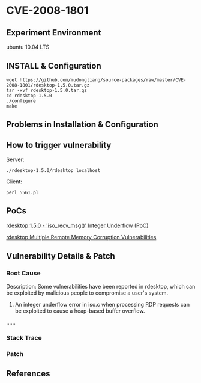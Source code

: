 # CVE-2008-1801

## Experiment Environment

ubuntu 10.04 LTS

## INSTALL & Configuration

```
wget https://github.com/mudongliang/source-packages/raw/master/CVE-2008-1801/rdesktop-1.5.0.tar.gz
tar -xvf rdesktop-1.5.0.tar.gz
cd rdesktop-1.5.0
./configure
make
```

## Problems in Installation & Configuration


## How to trigger vulnerability

Server:

```
./rdesktop-1.5.0/rdesktop localhost
```

Client:

```
perl 5561.pl
```

## PoCs

[rdesktop 1.5.0 - 'iso_recv_msg()' Integer Underflow (PoC)](https://www.exploit-db.com/exploits/5561/)

[rdesktop Multiple Remote Memory Corruption Vulnerabilities](https://www.securityfocus.com/bid/29097/exploit)

## Vulnerability Details & Patch

### Root Cause

Description:
Some vulnerabilities have been reported in rdesktop, which can be exploited by malicious people to compromise a user's system.

1) An integer underflow error in iso.c when processing RDP requests can be exploited to cause a heap-based buffer overflow.

......

### Stack Trace

### Patch

## References
